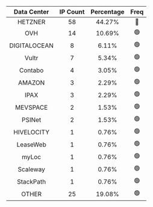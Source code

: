 | Data Center | IP Count | Percentage | Freq |
|:------------:|:--------:|:-----------:|:-----:|
| HETZNER | 58 | 44.27% | 🔴 |
| OVH | 14 | 10.69% | 🟢 |
| DIGITALOCEAN | 8 | 6.11% | 🟢 |
| Vultr | 7 | 5.34% | 🟢 |
| Contabo | 4 | 3.05% | 🟢 |
| AMAZON | 3 | 2.29% | 🟢 |
| IPAX | 3 | 2.29% | 🟢 |
| MEVSPACE | 2 | 1.53% | 🟢 |
| PSINet | 2 | 1.53% | 🟢 |
| HIVELOCITY | 1 | 0.76% | 🟢 |
| LeaseWeb | 1 | 0.76% | 🟢 |
| myLoc | 1 | 0.76% | 🟢 |
| Scaleway | 1 | 0.76% | 🟢 |
| StackPath | 1 | 0.76% | 🟢 |
| OTHER | 25 | 19.08% | 🟢 |